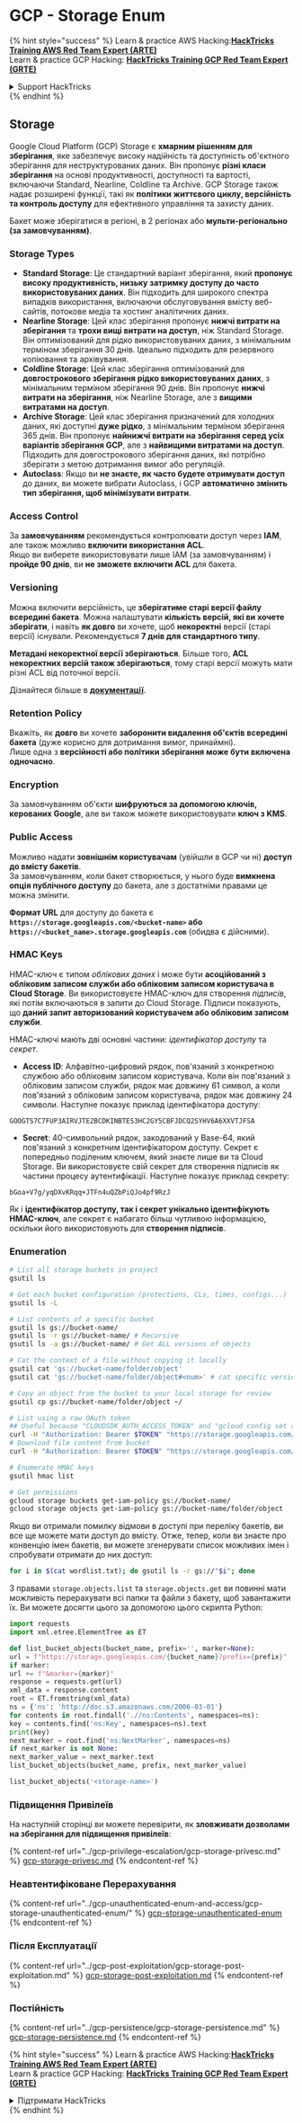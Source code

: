 # GCP - Storage Enum

{% hint style="success" %}
Learn & practice AWS Hacking:<img src="../../../.gitbook/assets/image (1).png" alt="" data-size="line">[**HackTricks Training AWS Red Team Expert (ARTE)**](https://training.hacktricks.xyz/courses/arte)<img src="../../../.gitbook/assets/image (1).png" alt="" data-size="line">\
Learn & practice GCP Hacking: <img src="../../../.gitbook/assets/image (2).png" alt="" data-size="line">[**HackTricks Training GCP Red Team Expert (GRTE)**<img src="../../../.gitbook/assets/image (2).png" alt="" data-size="line">](https://training.hacktricks.xyz/courses/grte)

<details>

<summary>Support HackTricks</summary>

* Check the [**subscription plans**](https://github.com/sponsors/carlospolop)!
* **Join the** 💬 [**Discord group**](https://discord.gg/hRep4RUj7f) or the [**telegram group**](https://t.me/peass) or **follow** us on **Twitter** 🐦 [**@hacktricks\_live**](https://twitter.com/hacktricks\_live)**.**
* **Share hacking tricks by submitting PRs to the** [**HackTricks**](https://github.com/carlospolop/hacktricks) and [**HackTricks Cloud**](https://github.com/carlospolop/hacktricks-cloud) github repos.

</details>
{% endhint %}

## Storage

Google Cloud Platform (GCP) Storage є **хмарним рішенням для зберігання**, яке забезпечує високу надійність та доступність об'єктного зберігання для неструктурованих даних. Він пропонує **різні класи зберігання** на основі продуктивності, доступності та вартості, включаючи Standard, Nearline, Coldline та Archive. GCP Storage також надає розширені функції, такі як **політики життєвого циклу, версійність та контроль доступу** для ефективного управління та захисту даних.

Бакет може зберігатися в регіоні, в 2 регіонах або **мульти-регіонально (за замовчуванням)**.

### Storage Types

* **Standard Storage**: Це стандартний варіант зберігання, який **пропонує високу продуктивність, низьку затримку доступу до часто використовуваних даних**. Він підходить для широкого спектра випадків використання, включаючи обслуговування вмісту веб-сайтів, потокове медіа та хостинг аналітичних даних.
* **Nearline Storage**: Цей клас зберігання пропонує **нижчі витрати на зберігання** та **трохи вищі витрати на доступ**, ніж Standard Storage. Він оптимізований для рідко використовуваних даних, з мінімальним терміном зберігання 30 днів. Ідеально підходить для резервного копіювання та архівування.
* **Coldline Storage**: Цей клас зберігання оптимізований для **довгострокового зберігання рідко використовуваних даних**, з мінімальним терміном зберігання 90 днів. Він пропонує **нижчі витрати на зберігання**, ніж Nearline Storage, але з **вищими витратами на доступ**.
* **Archive Storage**: Цей клас зберігання призначений для холодних даних, які доступні **дуже рідко**, з мінімальним терміном зберігання 365 днів. Він пропонує **найнижчі витрати на зберігання серед усіх варіантів зберігання GCP**, але з **найвищими витратами на доступ**. Підходить для довгострокового зберігання даних, які потрібно зберігати з метою дотримання вимог або регуляцій.
* **Autoclass**: Якщо ви **не знаєте, як часто будете отримувати доступ** до даних, ви можете вибрати Autoclass, і GCP **автоматично змінить тип зберігання, щоб мінімізувати витрати**.

### Access Control

За **замовчуванням** рекомендується контролювати доступ через **IAM**, але також можливо **включити використання ACL**.\
Якщо ви виберете використовувати лише IAM (за замовчуванням) і **пройде 90 днів**, ви **не зможете включити ACL** для бакета.

### Versioning

Можна включити версійність, це **зберігатиме старі версії файлу всередині бакета**. Можна налаштувати **кількість версій, які ви хочете зберігати**, і навіть **як довго** ви хочете, щоб **некоректні** версії (старі версії) існували. Рекомендується **7 днів для стандартного типу**.

**Метадані некоректної версії зберігаються**. Більше того, **ACL некоректних версій також зберігаються**, тому старі версії можуть мати різні ACL від поточної версії.

Дізнайтеся більше в [**документації**](https://cloud.google.com/storage/docs/object-versioning).

### Retention Policy

Вкажіть, як **довго** ви хочете **заборонити видалення об'єктів всередині бакета** (дуже корисно для дотримання вимог, принаймні).\
Лише одна з **версійності або політики зберігання може бути включена одночасно**.

### Encryption

За замовчуванням об'єкти **шифруються за допомогою ключів, керованих Google**, але ви також можете використовувати **ключ з KMS**.

### Public Access

Можливо надати **зовнішнім користувачам** (увійшли в GCP чи ні) **доступ до вмісту бакетів**.\
За замовчуванням, коли бакет створюється, у нього буде **вимкнена опція публічного доступу** до бакета, але з достатніми правами це можна змінити.

**Формат URL** для доступу до бакета є **`https://storage.googleapis.com/<bucket-name>` або `https://<bucket_name>.storage.googleapis.com`** (обидва є дійсними).

### HMAC Keys

HMAC-ключ є типом _облікових даних_ і може бути **асоційований з обліковим записом служби або обліковим записом користувача в Cloud Storage**. Ви використовуєте HMAC-ключ для створення _підписів_, які потім включаються в запити до Cloud Storage. Підписи показують, що **даний запит авторизований користувачем або обліковим записом служби**.

HMAC-ключі мають дві основні частини: _ідентифікатор доступу_ та _секрет_.

*   **Access ID**: Алфавітно-цифровий рядок, пов'язаний з конкретною службою або обліковим записом користувача. Коли він пов'язаний з обліковим записом служби, рядок має довжину 61 символ, а коли пов'язаний з обліковим записом користувача, рядок має довжину 24 символи. Наступне показує приклад ідентифікатора доступу:

`GOOGTS7C7FUP3AIRVJTE2BCDKINBTES3HC2GY5CBFJDCQ2SYHV6A6XXVTJFSA`
*   **Secret**: 40-символьний рядок, закодований у Base-64, який пов'язаний з конкретним ідентифікатором доступу. Секрет є попередньо поділеним ключем, який знаєте лише ви та Cloud Storage. Ви використовуєте свій секрет для створення підписів як частини процесу аутентифікації. Наступне показує приклад секрету:

`bGoa+V7g/yqDXvKRqq+JTFn4uQZbPiQJo4pf9RzJ`

Як і **ідентифікатор доступу, так і секрет унікально ідентифікують HMAC-ключ**, але секрет є набагато більш чутливою інформацією, оскільки його використовують для **створення підписів**.

### Enumeration
```bash
# List all storage buckets in project
gsutil ls

# Get each bucket configuration (protections, CLs, times, configs...)
gsutil ls -L

# List contents of a specific bucket
gsutil ls gs://bucket-name/
gsutil ls -r gs://bucket-name/ # Recursive
gsutil ls -a gs://bucket-name/ # Get ALL versions of objects

# Cat the context of a file without copying it locally
gsutil cat 'gs://bucket-name/folder/object'
gsutil cat 'gs://bucket-name/folder/object#<num>' # cat specific version

# Copy an object from the bucket to your local storage for review
gsutil cp gs://bucket-name/folder/object ~/

# List using a raw OAuth token
## Useful because "CLOUDSDK_AUTH_ACCESS_TOKEN" and "gcloud config set auth/access_token_file" doesn't work with gsutil
curl -H "Authorization: Bearer $TOKEN" "https://storage.googleapis.com/storage/v1/b/<storage-name>/o"
# Download file content from bucket
curl -H "Authorization: Bearer $TOKEN" "https://storage.googleapis.com/storage/v1/b/supportstorage-58249/o/flag.txt?alt=media" --output -

# Enumerate HMAC keys
gsutil hmac list

# Get permissions
gcloud storage buckets get-iam-policy gs://bucket-name/
gcloud storage objects get-iam-policy gs://bucket-name/folder/object
```
Якщо ви отримали помилку відмови в доступі при переліку бакетів, ви все ще можете мати доступ до вмісту. Отже, тепер, коли ви знаєте про конвенцію імен бакетів, ви можете згенерувати список можливих імен і спробувати отримати до них доступ:
```bash
for i in $(cat wordlist.txt); do gsutil ls -r gs://"$i"; done
```
З правами `storage.objects.list` та `storage.objects.get` ви повинні мати можливість перерахувати всі папки та файли з бакету, щоб завантажити їх. Ви можете досягти цього за допомогою цього скрипта Python:
```python
import requests
import xml.etree.ElementTree as ET

def list_bucket_objects(bucket_name, prefix='', marker=None):
url = f"https://storage.googleapis.com/{bucket_name}?prefix={prefix}"
if marker:
url += f"&marker={marker}"
response = requests.get(url)
xml_data = response.content
root = ET.fromstring(xml_data)
ns = {'ns': 'http://doc.s3.amazonaws.com/2006-03-01'}
for contents in root.findall('.//ns:Contents', namespaces=ns):
key = contents.find('ns:Key', namespaces=ns).text
print(key)
next_marker = root.find('ns:NextMarker', namespaces=ns)
if next_marker is not None:
next_marker_value = next_marker.text
list_bucket_objects(bucket_name, prefix, next_marker_value)

list_bucket_objects('<storage-name>')
```
### Підвищення Привілеїв

На наступній сторінці ви можете перевірити, як **зловживати дозволами на зберігання для підвищення привілеїв**:

{% content-ref url="../gcp-privilege-escalation/gcp-storage-privesc.md" %}
[gcp-storage-privesc.md](../gcp-privilege-escalation/gcp-storage-privesc.md)
{% endcontent-ref %}

### Неавтентифіковане Перерахування

{% content-ref url="../gcp-unauthenticated-enum-and-access/gcp-storage-unauthenticated-enum/" %}
[gcp-storage-unauthenticated-enum](../gcp-unauthenticated-enum-and-access/gcp-storage-unauthenticated-enum/)
{% endcontent-ref %}

### Після Експлуатації

{% content-ref url="../gcp-post-exploitation/gcp-storage-post-exploitation.md" %}
[gcp-storage-post-exploitation.md](../gcp-post-exploitation/gcp-storage-post-exploitation.md)
{% endcontent-ref %}

### Постійність

{% content-ref url="../gcp-persistence/gcp-storage-persistence.md" %}
[gcp-storage-persistence.md](../gcp-persistence/gcp-storage-persistence.md)
{% endcontent-ref %}

{% hint style="success" %}
Learn & practice AWS Hacking:<img src="../../../.gitbook/assets/image (1).png" alt="" data-size="line">[**HackTricks Training AWS Red Team Expert (ARTE)**](https://training.hacktricks.xyz/courses/arte)<img src="../../../.gitbook/assets/image (1).png" alt="" data-size="line">\
Learn & practice GCP Hacking: <img src="../../../.gitbook/assets/image (2).png" alt="" data-size="line">[**HackTricks Training GCP Red Team Expert (GRTE)**<img src="../../../.gitbook/assets/image (2).png" alt="" data-size="line">](https://training.hacktricks.xyz/courses/grte)

<details>

<summary>Підтримати HackTricks</summary>

* Перевірте [**плани підписки**](https://github.com/sponsors/carlospolop)!
* **Приєднуйтесь до** 💬 [**групи Discord**](https://discord.gg/hRep4RUj7f) або [**групи Telegram**](https://t.me/peass) або **слідкуйте** за нами в **Twitter** 🐦 [**@hacktricks\_live**](https://twitter.com/hacktricks\_live)**.**
* **Діліться хакерськими трюками, подаючи PR до** [**HackTricks**](https://github.com/carlospolop/hacktricks) та [**HackTricks Cloud**](https://github.com/carlospolop/hacktricks-cloud) репозиторіїв на github.

</details>
{% endhint %}
